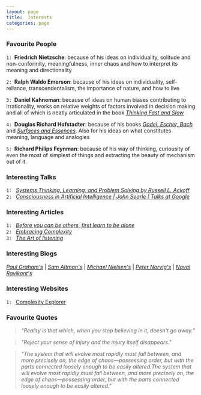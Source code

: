 ```yaml
---
layout: page
title:  Interests
categories: page
---
```


<!--more-->

### Favourite People

`1: `**Friedrich Nietzsche**: because of his ideas on individuality, solitude and non-conformity, meaningfulness, inner chaos and how to interpret its meaning and directionality

`2: `**Ralph Waldo Emerson**: because of his ideas on individuality, self-reliance, transcendentalism, the importance of nature, and how to live

`3: `**Daniel Kahneman**: because of ideas on human biases contributing to irrationality, works on relative weights of factors involved in decision making and all of which is neatly articulated in the book [_Thinking Fast and Slow_](https://en.wikipedia.org/wiki/Thinking,_Fast_and_Slow)

`4: `**Douglas Richard Hofstadter**: because of his books [_Godel, Escher, Bach_](https://en.wikipedia.org/wiki/G%C3%B6del,_Escher,_Bach) and [_Surfaces and Essences_](https://www.goodreads.com/book/show/7711871-surfaces-and-essences). Also for his ideas on what constitutes meaning, language and analogies

`5: `**Richard Philips Feynman**: because of his way of thinking, curiousity of even the most of simplest of things and extracting the beauty of mechanism out of it.

### Interesting Talks

`1: ` [_Systems Thinking, Learning, and Problem Solving by Russell L. Ackoff_](https://youtu.be/O9TE9HWFo6U)  
`2: ` [_Consciousness in Artificial Intelligence | John Searle | Talks at Google_](https://youtu.be/rHKwIYsPXLg)

### Interesting Articles

`1: ` [_Before you can be others, first learn to be alone_](https://aeon.co/ideas/before-you-can-be-with-others-first-learn-to-be-alone)  
`2: ` [_Embracing Complexity_](https://hbr.org/2011/09/embracing-complexity)  
`3: ` [_The Art of listening_](https://aeon.co/essays/the-psychologist-carl-rogers-and-the-art-of-active-listening)

### Interesting Blogs

[_Paul Graham's_](http://www.paulgraham.com/articles.html) | 
[_Sam Altman's_](https://blog.samaltman.com/) | 
[_Michael Nielsen's_](https://michaelnielsen.org/blog/) |
[_Peter Norvig's_](https://norvig.com/) |
[_Naval Ravikant's_](https://nav.al/)

### Interesting Websites

`1: ` [Complexity Explorer](https://www.complexityexplorer.org/)


### Favourite Quotes

> _“Reality is that which, when you stop believing in it, doesn't go away.”_

> _"Reject your sense of injury and the injury itself disappears."_

> _"The system that will evolve most rapidly must fall between, and more precisely on, the edge of chaos—possessing order, but with the parts connected loosely enough to be easily altered.The system that will evolve most rapidly must fall between, and more precisely on, the edge of chaos—possessing order, but with the parts connected loosely enough to be easily altered."_